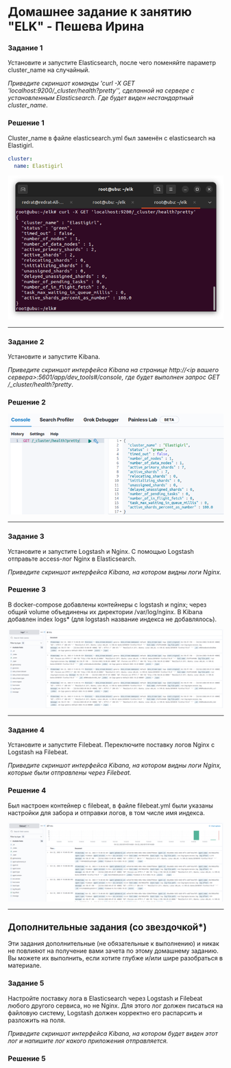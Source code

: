 # Домашнее задание к занятию "ELK" - Пешева Ирина


### Задание 1

Установите и запустите Elasticsearch, после чего поменяйте параметр cluster_name на случайный. 

*Приведите скриншот команды 'curl -X GET 'localhost:9200/_cluster/health?pretty'', сделанной на сервере с установленным Elasticsearch. Где будет виден нестандартный cluster_name*.

### Решение 1
Cluster_name в файле elasticsearch.yml был заменён с elasticsearch на Elastigirl.

```yml
cluster:
  name: Elastigirl
```

![Alt text](img/11.3.1.1.png)

---
### Задание 2

Установите и запустите Kibana.

*Приведите скриншот интерфейса Kibana на странице http://<ip вашего сервера>:5601/app/dev_tools#/console, где будет выполнен запрос GET /_cluster/health?pretty*.

### Решение 2

![Alt text](img/11.3.2.1.png)

---
### Задание 3

Установите и запустите Logstash и Nginx. С помощью Logstash отправьте access-лог Nginx в Elasticsearch. 

*Приведите скриншот интерфейса Kibana, на котором видны логи Nginx.*

### Решение 3

В docker-compose добавлены контейнеры с logstash и nginx; через общий volume объединены их директории /var/log/nginx.
В Kibana добавлен index logs* (для logstash название индекса не добавлялось).

![Alt text](img/11.3.3.1.png)

---

### Задание 4

Установите и запустите Filebeat. Переключите поставку логов Nginx с Logstash на Filebeat. 

*Приведите скриншот интерфейса Kibana, на котором видны логи Nginx, которые были отправлены через Filebeat.*

### Решение 4

Был настроен контейнер с filebeat, в файле filebeat.yml были указаны настройки для забора и отправки логов, в том числе имя индекса.

![Alt text](img/11.3.4.1.png)

---

## Дополнительные задания (со звездочкой*)

Эти задания дополнительные (не обязательные к выполнению) и никак не повлияют на получение вами зачета по этому домашнему заданию. Вы можете их выполнить, если хотите глубже и/или шире разобраться в материале.

### Задание 5

Настройте поставку лога в Elasticsearch через Logstash и Filebeat любого другого сервиса, но не Nginx. 
Для этого лог должен писаться на файловую систему, Logstash должен корректно его распарсить и разложить на поля. 

*Приведите скриншот интерфейса Kibana, на котором будет виден этот лог и напишите лог какого приложения отправляется.*

### Решение 5


